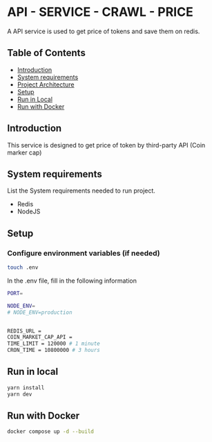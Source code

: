 # API - SERVICE - CRAWL - PRICE

A API service is used to get price of tokens and save them on redis.
## Table of Contents
- [Introduction](#introduction)
- [System requirements](#system-requirements)
- [Project Architecture](#project_architecture)
- [Setup](#setup)
- [Run in Local](#run-in-local)
- [Run with Docker](#run-with-docker)
<!-- - [User manual](#user-manual) -->
## Introduction
This service is designed to get price of token by third-party API (Coin marker cap)
## System requirements
List the System requirements needed to run project.
- Redis
- NodeJS
## Setup

###  Configure environment variables (if needed)

``` bash
touch .env
```
In the .env file, fill in the following information
``` bash
PORT=

NODE_ENV=
# NODE_ENV=production


REDIS_URL = 
COIN_MARKET_CAP_API = 
TIME_LIMIT = 120000 # 1 minute
CRON_TIME = 10800000 # 3 hours

```
## Run in local
```bash
yarn install
yarn dev
```
## Run with Docker
```bash
docker compose up -d --build
```
